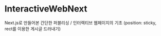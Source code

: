 # InteractiveWebNext
Next.js로 만들어본 간단한 퍼블리싱 / 인터렉티브 웹페이지의 기초 (position: sticky, rect를 이용한 게시글 드러내기)
